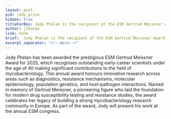 ```yaml
---
layout: post
pid: jody_prize
hidden: true
titleForBox: Jody Phelan is the recipient of the ESM Gertrud Meissner Award 2025.
author: jthorpe
link: none
brief:  Jody Phelan is the recipient of the ESM Gertrud Meissner Award 2025. This annual award is dedicated to emerging scientists doing excellent research in the field of mycobacteriology. 
excerpt_separator: "<!--more-->"
---
```


Jody Phelan has been awarded the prestigious ESM Gertrud Meissner Award for 2025, which recognises outstanding early-career scientists under the age of 40 making significant contributions to the field of mycobacteriology. This annual award honours innovative research across areas such as diagnostics, resistance mechanisms, molecular epidemiology, population genetics, and host-pathogen interactions. Named in memory of Gertrud Meissner, a pioneering figure who laid the foundation for modern drug susceptibility testing and resistance studies, the award celebrates her legacy of building a strong mycobacteriology research community in Europe. As part of the award, Jody will present his work at the annual ESM congress.